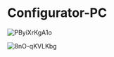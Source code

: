 # Configurator-PC

![PByiXrKgA1o](https://user-images.githubusercontent.com/90719002/163202369-fb22c168-03a0-4d5a-9608-ff7145630026.jpg)

![8nO-qKVLKbg](https://user-images.githubusercontent.com/90719002/163202011-8cc31a4f-a832-4ffc-bfcb-f0dedcab3888.jpg)

